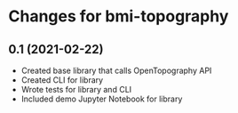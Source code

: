 Changes for bmi-topography
==========================

0.1 (2021-02-22)
----------------

* Created base library that calls OpenTopography API
* Created CLI for library
* Wrote tests for library and CLI
* Included demo Jupyter Notebook for library
